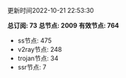 更新时间2022-10-21 22:53:30

**总订阅: 73**
**总节点: 2009**
**有效节点: 764**
- ss节点: 475
- v2ray节点: 248
- trojan节点: 34
- ssr节点: 7
